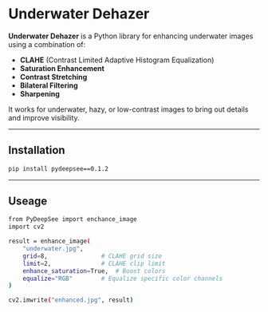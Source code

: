 # Underwater Dehazer

**Underwater Dehazer** is a Python library for enhancing underwater images using a combination of:
- **CLAHE** (Contrast Limited Adaptive Histogram Equalization)  
- **Saturation Enhancement**  
- **Contrast Stretching**  
- **Bilateral Filtering**  
- **Sharpening**  

It works for underwater, hazy, or low-contrast images to bring out details and improve visibility.

---

## Installation

```bash
pip install pydeepsee==0.1.2
```

---

## Useage

```bash
from PyDeepSee import enchance_image
import cv2

result = enhance_image(
    "underwater.jpg",
    grid=8,               # CLAHE grid size
    limit=2,              # CLAHE clip limit
    enhance_saturation=True,  # Boost colors
    equalize="RGB"        # Equalize specific color channels
)

cv2.imwrite("enhanced.jpg", result)

```